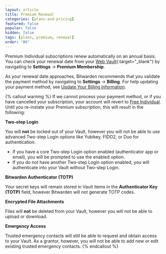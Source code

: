 ```yaml
---
layout: article
title: Premium Renewal
categories: [plans-and-pricing]
featured: false
popular: false
hidden: false
tags: [plans, premium, renewal]
order: "06"
---
```


Premium Individual subscriptions renew automatically on an annual basis. You can check your renewal date from your [Web Vault](https://vault.bitwarden.com){:target="\_blank"} by navigating to **Settings** &rarr; **Premium Membership**.

As your renewal date approaches, Bitwarden recommends that you validate the payment method by navigating to **Settings** &rarr; **Billing**. For help updating your payment method, see [Update Your Billing Information](https://bitwarden.com/help/update-billing-info/).

{% callout warning %}
If we cannot process your payment method, or if you have cancelled your subscription, your account will revert to [Free Individual](https://bitwarden.com/help/about-bitwarden-plans/#free-individual). Until you re-instate your Premium subscription, this will result in the following:

**Two-step Login**

You will **not** be locked out of your Vault, however you will not be able to use advanced Two-step Login options like Yubikey, FIDO2, or Duo for authentication.
- If you have a core Two-step Login option enabled (authenticator app or email), you will be prompted to use the enabled option.
- If you do not have another Two-step Login option enabled, you will authenticate into your Vault without Two-step Login.

**Bitwarden Authenticator (TOTP)**

Your secret keys will remain stored in Vault items in the **Authenticator Key (TOTP)** field, however Bitwarden will not generate TOTP codes.

**Encrypted File Attachments**

Files will **not** be deleted from your Vault, however you will not be able to upload or download.

**Emergency Access**

Trusted emergency contacts will still be able to request and obtain access to your Vault. As a grantor, however, you will not be able to add new or edit existing trusted emergency contacts.
{% endcallout %}
